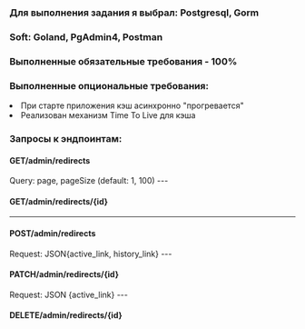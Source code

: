 <h3>Для выполнения задания я выбрал: Postgresql, Gorm</h3>
<h3>Soft: Goland, PgAdmin4, Postman</h3>

<h3>Выполненные обязательные требования - 100%</h3>
<h3>Выполненные опциональные требования:</h3>
    <li>При старте приложения кэш асинхронно "прогревается" </li>
    <li>Реализован механизм Time To Live для кэша </li>

<h3>Запросы к эндпоинтам:</h3>
<h4>GET/admin/redirects</h4>
Query: page, pageSize (default: 1, 100)
---
<h4>GET/admin/redirects/{id}</h4>

---
<h4>POST/admin/redirects</h4>
Request: JSON{active_link, history_link}
---
<h4>PATCH/admin/redirects/{id}</h4>
Request: JSON {active_link}
---
<h4>DELETE/admin/redirects/{id}</h4>
